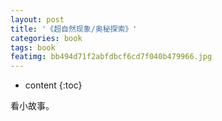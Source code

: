 ```yaml
---
layout: post
title: '《超自然现象/奥秘探索》'
categories: book
tags: book
featimg: bb494d71f2abfdbcf6cd7f040b479966.jpg
---
```


* content
{:toc}

看小故事。